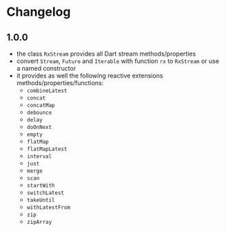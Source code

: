 # Changelog

## 1.0.0

- the class `RxStream` provides all Dart stream methods/properties
- convert `Stream`, `Future` and `Iterable` with function `rx` to `RxStream` or use a named constructor
- it provides as well the following reactive extensions methods/properties/functions:
    - `combineLatest`
    - `concat`
    - `concatMap`
    - `debounce`
    - `delay`
    - `doOnNext`
    - `empty`
    - `flatMap`
    - `flatMapLatest`
    - `interval`
    - `just`
    - `merge`
    - `scan`
    - `startWith`
    - `switchLatest`
    - `takeUntil`
    - `withLatestFrom`
    - `zip`
    - `zipArray`
